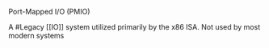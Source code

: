 Port-Mapped I/O (PMIO)

A #Legacy [[IO]] system utilized primarily by the x86 ISA.
	Not used by most modern systems